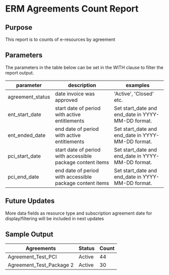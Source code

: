 # ERM Agreements Count Report

## Purpose

This report is to counts of e-resources by agreement

## Parameters

The parameters in the table below can be set in the WITH clause to filter the report output.

| parameter | description | examples |
| --- | --- | --- |
| agreement_status | date invoice was approved | 'Active', 'Closed' etc. |
| ent_start_date | start date of period with active entitlements | Set start\_date and end\_date in YYYY-MM-DD format. |
| ent_ended_date | end date of period with active entitlements | Set start\_date and end\_date in YYYY-MM-DD format. |
| pci_start_date | start date of period with accessible package content items | Set start\_date and end\_date in YYYY-MM-DD format. |
| pci_end_date |  end date of period with accessible package content items | Set start\_date and end\_date in YYYY-MM-DD format. |

## Future Updates
More data fields as resource type and subscription agreement date for display/filtering will be included in next updates  

## Sample Output

|Agreements|Status|Count|
|----------|----------|----------|
|Agreement_Test_PCI |Active|44|
|Agreement_Test_Package 2|Active|30|
